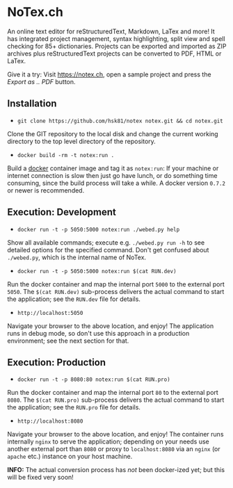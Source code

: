 NoTex.ch
========

An online text editor for reStructuredText, Markdown, LaTex and more! It has integrated project management, syntax highlighting, split view and spell checking for 85+ dictionaries. Projects can be exported and imported as ZIP archives plus reStructuredText projects can be converted to PDF, HTML or LaTex.

Give it a try: Visit https://notex.ch, open a sample project and press the *Export as .. PDF* button.

Installation
------------

* ```git clone https://github.com/hsk81/notex notex.git && cd notex.git```

Clone the GIT repository to the local disk and change the current working directory to the top level directory of the repository.

* ```docker build -rm -t notex:run .```

Build a [docker](http://www.docker.io) container image and tag it as `notex:run`: If your machine or internet connection is slow then just go have lunch, or do something time consuming, since the build process will take a while. A docker version `0.7.2` or newer is recommended.

Execution: Development
----------------------

* ```docker run -t -p 5050:5000 notex:run ./webed.py help```

Show all available commands; execute e.g. `./webed.py run -h` to see detailed options for the specified command. Don't get confused about `./webed.py`, which is the internal name of NoTex.

* ```docker run -t -p 5050:5000 notex:run $(cat RUN.dev)```

Run the docker container and map the internal port `5000` to the external port `5050`. The `$(cat RUN.dev)` sub-process delivers the actual command to start the application; see the `RUN.dev` file for details.

* ```http://localhost:5050```

Navigate your browser to the above location, and enjoy! The application runs in debug mode, so don't use this approach in a production environment; see the next section for that.

Execution: Production
---------------------

* ```docker run -t -p 8080:80 notex:run $(cat RUN.pro)```

Run the docker container and map the internal port `80` to the external port `8080`. The `$(cat RUN.pro)` sub-process delivers the actual command to start the application; see the `RUN.pro` file for details.

* ```http://localhost:8080```

Navigate your browser to the above location, and enjoy! The container runs internally `nginx` to serve the application; depending on your needs use another external port than `8080` or proxy to `localhost:8080` via an `nginx` (or `apache` etc.) instance on your host machine.

**INFO:** The actual conversion process has *not* been docker-ized yet; but this will be fixed very soon!
